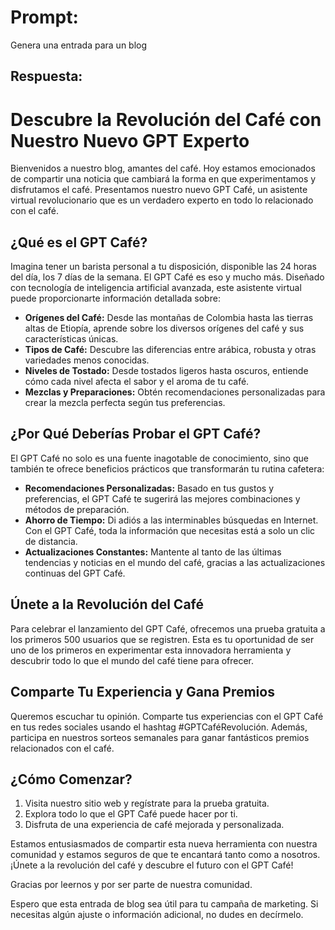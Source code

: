 # Prompt:

Genera una entrada para un blog

## Respuesta:

# Descubre la Revolución del Café con Nuestro Nuevo GPT Experto

Bienvenidos a nuestro blog, amantes del café. Hoy estamos emocionados de compartir una noticia que cambiará la forma en que experimentamos y disfrutamos el café. Presentamos nuestro nuevo GPT Café, un asistente virtual revolucionario que es un verdadero experto en todo lo relacionado con el café.

## ¿Qué es el GPT Café?

Imagina tener un barista personal a tu disposición, disponible las 24 horas del día, los 7 días de la semana. El GPT Café es eso y mucho más. Diseñado con tecnología de inteligencia artificial avanzada, este asistente virtual puede proporcionarte información detallada sobre:

- **Orígenes del Café:** Desde las montañas de Colombia hasta las tierras altas de Etiopía, aprende sobre los diversos orígenes del café y sus características únicas.
- **Tipos de Café:** Descubre las diferencias entre arábica, robusta y otras variedades menos conocidas.
- **Niveles de Tostado:** Desde tostados ligeros hasta oscuros, entiende cómo cada nivel afecta el sabor y el aroma de tu café.
- **Mezclas y Preparaciones:** Obtén recomendaciones personalizadas para crear la mezcla perfecta según tus preferencias.

## ¿Por Qué Deberías Probar el GPT Café?

El GPT Café no solo es una fuente inagotable de conocimiento, sino que también te ofrece beneficios prácticos que transformarán tu rutina cafetera:

- **Recomendaciones Personalizadas:** Basado en tus gustos y preferencias, el GPT Café te sugerirá las mejores combinaciones y métodos de preparación.
- **Ahorro de Tiempo:** Di adiós a las interminables búsquedas en Internet. Con el GPT Café, toda la información que necesitas está a solo un clic de distancia.
- **Actualizaciones Constantes:** Mantente al tanto de las últimas tendencias y noticias en el mundo del café, gracias a las actualizaciones continuas del GPT Café.

## Únete a la Revolución del Café

Para celebrar el lanzamiento del GPT Café, ofrecemos una prueba gratuita a los primeros 500 usuarios que se registren. Esta es tu oportunidad de ser uno de los primeros en experimentar esta innovadora herramienta y descubrir todo lo que el mundo del café tiene para ofrecer.

## Comparte Tu Experiencia y Gana Premios

Queremos escuchar tu opinión. Comparte tus experiencias con el GPT Café en tus redes sociales usando el hashtag #GPTCaféRevolución. Además, participa en nuestros sorteos semanales para ganar fantásticos premios relacionados con el café.

## ¿Cómo Comenzar?

1. Visita nuestro sitio web y regístrate para la prueba gratuita.
2. Explora todo lo que el GPT Café puede hacer por ti.
3. Disfruta de una experiencia de café mejorada y personalizada.

Estamos entusiasmados de compartir esta nueva herramienta con nuestra comunidad y estamos seguros de que te encantará tanto como a nosotros. ¡Únete a la revolución del café y descubre el futuro con el GPT Café!

Gracias por leernos y por ser parte de nuestra comunidad.

Espero que esta entrada de blog sea útil para tu campaña de marketing. Si necesitas algún ajuste o información adicional, no dudes en decírmelo.
